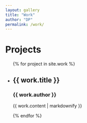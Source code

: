 ```yaml
---
layout: gallery
title: "Work"
author: "DP"
permalink: /work/
---
```

<h1>Projects</h1>

<ul>
  {% for project in site.work %}
    <li>
      <h2>{{ work.title }}</h2>
      <h3>{{ work.author }}</h3>
      <p>{{ work.content | markdownify }}</p>
    </li>
  {% endfor %}
</ul>
